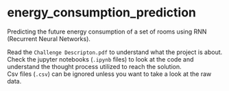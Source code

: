 # energy_consumption_prediction

Predicting the future energy consumption of a set of rooms using RNN (Recurrent Neural Networks).

Read the `Challenge Descripton.pdf` to understand what the project is about.\
Check the jupyter notebooks (`.ipynb` files) to look at the code and understand the thought process utilized to reach the solution.\
Csv files (`.csv`) can be ignored unless you want to take a look at the raw data.
